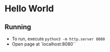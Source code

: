 # Hello World
## Running
- To run, execute `python3 -m http.server 8080`
- Open page at `localhost:8080``
